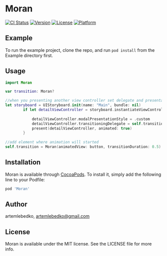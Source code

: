 # Moran

[![CI Status](https://img.shields.io/travis/artemlebedko/Moran.svg?style=flat)](https://travis-ci.org/artemlebedko/Moran)
[![Version](https://img.shields.io/cocoapods/v/Moran.svg?style=flat)](https://cocoapods.org/pods/Moran)
[![License](https://img.shields.io/cocoapods/l/Moran.svg?style=flat)](https://cocoapods.org/pods/Moran)
[![Platform](https://img.shields.io/cocoapods/p/Moran.svg?style=flat)](https://cocoapods.org/pods/Moran)

## Example

To run the example project, clone the repo, and run `pod install` from the Example directory first.

## Usage
```Swift
import Moran

var transition: Moran?

//when you presenting another view controller set delegate and presentation style
let storyboard = UIStoryboard.init(name: "Main", bundle: nil)
        if let detailViewController = storyboard.instantiateViewController(withIdentifier: "DetailViewController") as? DetailViewController {
            
            detailViewController.modalPresentationStyle = .custom
            detailViewController.transitioningDelegate = self.transition
            present(detailViewController, animated: true)
        }
        
//add element where animation will started
self.transition = Moran(animatedView: button, transitionDuration: 0.5)
```
## Installation

Moran is available through [CocoaPods](https://cocoapods.org). To install
it, simply add the following line to your Podfile:

```ruby
pod 'Moran'
```

## Author

artemlebedko, artemlebedko@gmail.com

## License

Moran is available under the MIT license. See the LICENSE file for more info.
